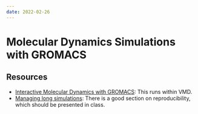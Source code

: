 ```yaml
---
date: 2022-02-26
---
```

# Molecular Dynamics Simulations with GROMACS

## Resources

- [Interactive Molecular Dynamics with GROMACS](https://www.mpinat.mpg.de/grubmueller/interactivemd): This runs within VMD.
- [Managing long simulations](https://manual.gromacs.org/documentation/current/user-guide/managing-simulations.html): There is a good section on reproducibility, which should be presented in class.



